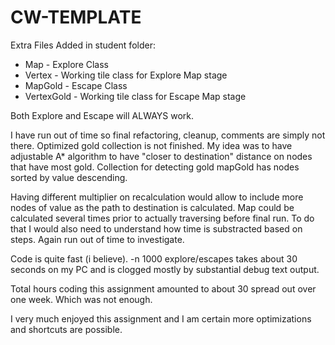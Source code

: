 # CW-TEMPLATE

Extra Files Added in student folder:

* Map - Explore Class
* Vertex - Working tile class for Explore Map stage
* MapGold - Escape Class
* VertexGold - Working tile class for Escape Map stage

Both Explore and Escape will ALWAYS work.

I have run out of time so final refactoring, cleanup, comments are simply not there.
Optimized gold collection is not finished. My idea was to have adjustable A* algorithm to have "closer to destination" distance on nodes that have most gold. Collection for detecting gold mapGold has nodes sorted by value descending.

Having different multiplier on recalculation would allow to include more nodes of value as the path to destination is calculated. Map could be calculated several times prior to actually traversing before final run. To do that I would also need to understand how time is substracted based on steps. Again run out of time to investigate.

Code is quite fast (i believe). -n 1000 explore/escapes takes about 30 seconds on my PC and is clogged mostly by substantial debug text output.

Total hours coding this assignment amounted to about 30 spread out over one week. Which was not enough. 

I very much enjoyed this assignment and I am certain more optimizations and shortcuts are possible.

